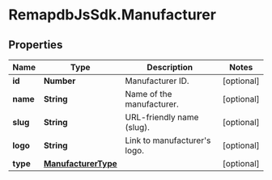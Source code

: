 # RemapdbJsSdk.Manufacturer

## Properties
Name | Type | Description | Notes
------------ | ------------- | ------------- | -------------
**id** | **Number** | Manufacturer ID. | [optional] 
**name** | **String** | Name of the manufacturer. | [optional] 
**slug** | **String** | URL-friendly name (slug). | [optional] 
**logo** | **String** | Link to manufacturer&#x27;s logo. | [optional] 
**type** | [**ManufacturerType**](ManufacturerType.md) |  | [optional] 
